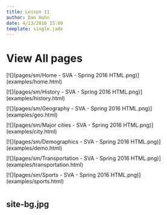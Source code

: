 ```yaml
---
title: Lesson 11
author: Dan Hahn
date: 4/13/2016 15:00
template: single.jade
---
```


# View All pages

<div style="display:flex;flex-wrap: wrap;">
	<div style="margin-right: 10px;margin-bottom: 10px;">[![](pages/sm/Home - SVA - Spring 2016 HTML.png)](examples/home.html)</div>
	<div style="margin-right: 10px;margin-bottom: 10px;">[![](pages/sm/History - SVA - Spring 2016 HTML.png)](examples/history.html)</div>
	<div style="margin-right: 10px;margin-bottom: 10px;">[![](pages/sm/Geography - SVA - Spring 2016 HTML.png)](examples/geo.html)</div>
	<div style="margin-right: 10px;margin-bottom: 10px;">[![](pages/sm/Major cities - SVA - Spring 2016 HTML.png)](examples/city.html)</div>
	<div style="margin-right: 10px;margin-bottom: 10px;">[![](pages/sm/Demographics - SVA - Spring 2016 HTML.png)](examples/demo.html)</div>
	<div style="margin-right: 10px;margin-bottom: 10px;">[![](pages/sm/Transportation - SVA - Spring 2016 HTML.png)](examples/transportation.html)</div>
	<div style="margin-right: 10px;margin-bottom: 10px;">[![](pages/sm/Sports - SVA - Spring 2016 HTML.png)](examples/sports.html)</div>
</div>

## site-bg.jpg
